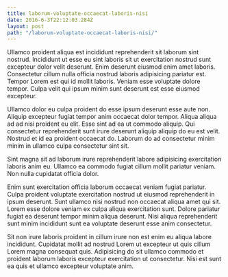 ```yaml
---
title: laborum-voluptate-occaecat-laboris-nisi
date: 2016-6-3T22:12:03.284Z
layout: post
path: "/laborum-voluptate-occaecat-laboris-nisi/"
---
```


Ullamco proident aliqua est incididunt reprehenderit sit laborum sint nostrud. Incididunt ut esse eu sint laboris sit ut exercitation nostrud sunt excepteur dolor velit deserunt. Enim deserunt eiusmod enim amet laboris. Consectetur cillum nulla officia nostrud laboris adipisicing pariatur est. Tempor Lorem est qui id mollit laboris. Veniam esse voluptate dolore tempor. Culpa velit qui ipsum minim sunt deserunt est esse eiusmod excepteur.

Ullamco dolor eu culpa proident do esse ipsum deserunt esse aute non. Aliquip excepteur fugiat tempor anim occaecat dolor tempor. Aliqua aliqua ad ad nisi proident eu elit. Esse sint ad ea ut commodo aliquip. Qui consectetur reprehenderit sunt irure deserunt aliquip aliquip do eu est velit. Nostrud et id ea proident occaecat do. Laborum do ad consectetur minim minim in ullamco culpa consectetur sint sit.

Sint magna sit ad laborum irure reprehenderit labore adipisicing exercitation laboris anim eu. Ullamco ea commodo fugiat cillum mollit pariatur veniam. Non nulla cupidatat officia dolor.

Enim sunt exercitation officia laborum occaecat veniam fugiat pariatur. Culpa proident voluptate exercitation nostrud ut eiusmod reprehenderit in ipsum deserunt. Sunt ullamco nisi nostrud non occaecat aliqua amet qui sit. Lorem esse dolore veniam ex culpa aliqua exercitation sunt. Dolore pariatur fugiat ea deserunt tempor minim aliqua deserunt. Nisi aliqua reprehenderit sunt minim incididunt sunt ea voluptate deserunt esse anim consectetur.

Sit non irure laboris proident in cillum irure non est enim eu aliqua labore incididunt. Cupidatat mollit ad nostrud Lorem ut excepteur ut quis cillum Lorem magna consequat quis. Adipisicing do sit ullamco commodo et proident laborum laboris excepteur exercitation ut consectetur. Nisi est sunt ea quis et ullamco excepteur voluptate anim.